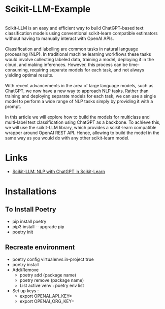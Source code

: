 # Scikit-LLM-Example
<br>
Scikit-LLM is an easy and efficient way to build ChatGPT-based text classification models using conventional scikit-learn compatible estimators without having to manually interact with OpenAI APIs.
<br><br>
Classification and labelling are common tasks in natural language processing (NLP). In traditional machine learning workflows these tasks would involve collecting labeled data, training a model, deploying it in the cloud, and making inferences. However, this process can be time-consuming, requiring separate models for each task, and not always yielding optimal results.
<br> <br>
With recent advancements in the area of large language models, such as ChatGPT, we now have a new way to approach NLP tasks. Rather than training and deploying separate models for each task, we can use a single model to perform a wide range of NLP tasks simply by providing it with a prompt.
<br><br>
In this article we will explore how to build the models for multiclass and multi-label text classification using ChatGPT as a backbone. To achieve this, we will use the scikit-LLM library, which provides a scikit-learn compatible wrapper around OpenAI REST API. Hence, allowing to build the model in the same way as you would do with any other scikit-learn model.

# Links
- [Scikit-LLM: NLP with ChatGPT in Scikit-Learn](https://medium.com/@iryna230520/scikit-llm-nlp-with-chatgpt-in-scikit-learn-733b92ab74b1)


# Installations
## To Install Poetry
- pip install poetry
- pip3 install --upgrade pip
- poetry init

## Recreate environment
- poetry config virtualenvs.in-project true
- poetry install
- Add/Remove
    - poetry add (package name)
    - poetry remove (package name)
    - List active venv : poetry env list
- Set up keys :
    - export OPENAI_API_KEY=<api key>
    - export OPENAI_ORG_KEY=<org id>